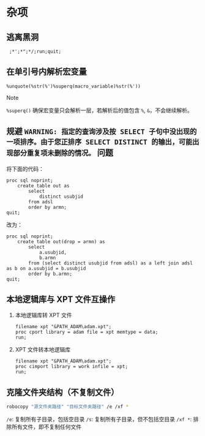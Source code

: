 # 杂项

## 逃离黑洞

```sas
 ;*';*";*/;run;quit;
```

## 在单引号内解析宏变量

```sas
%unquote(%str(%')%superq(macro_variable)%str(%'))
```

> [!NOTE]
>
> `%superq()` 确保宏变量只会解析一层，若解析后的值包含 `%`, `&`，不会继续解析。

## 规避 `WARNING: 指定的查询涉及按 SELECT 子句中没出现的一项排序。由于您正排序 SELECT DISTINCT 的输出，可能出现部分重复项未删除的情况。` 问题

将下面的代码：

```sas
proc sql noprint;
    create table out as
        select
            distinct usubjid
        from adsl
        order by armn;
quit;
```

改为：

```sas
proc sql noprint;
    create table out(drop = armn) as
        select
            a.usubjid,
            b.armn
        from (select distinct usubjid from adsl) as a left join adsl as b on a.usubjid = b.usubjid
        order by b.armn;
quit;
```

## 本地逻辑库与 XPT 文件互操作

1. 本地逻辑库转 XPT 文件

   ```sas
   filename xpt "&PATH_ADAM\adam.xpt";
   proc cport library = adam file = xpt memtype = data;
   run;
   ```

2. XPT 文件转本地逻辑库

   ```sas
   filename xpt "&PATH_ADAM\adam.xpt";
   proc cimport library = work infile = xpt;
   run;
   ```

## 克隆文件夹结构（不复制文件）

```bash
robocopy "源文件夹路径" "目标文件夹路径" /e /xf *
```

`/e`: 复制所有子目录，包括空目录
`/s`: 复制所有子目录，但不包括空目录
`/xf *`: 排除所有文件，即不复制任何文件
